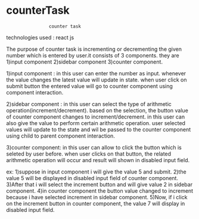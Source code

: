 # counterTask

					counter task

technologies used : react js

The purpose of counter task is incrementing or decrementing the given number which is entered by user.it consists of 3 components. they are 1)input component 2)sidebar component 3)counter component.

1)input component : in this user can enter the number as input. whenever the value changes the latest value will update in state. when user click on submit button the entered value will go to counter component using component interaction.

2)sidebar component : in this user can select the type of arithmetic operation(increment/decrement). based on the selection, the button value of counter component changes to increment/decrement. in this user can also give the value to perform certain arithmetic operation.
user selected values will update to the state and wil be passed to the counter component using child to parent component interaction.

3)counter component: in this user can allow to click the button which is seleted by user before. when user clicks on that button, the related arithmetic operation will occur and result will shown in disabled input field.


ex: 
1)suppose in input component i will give the value 5 and submit.
2)the value 5 will be displayed in disabled input field of counter component.
3)After that i will select the increment button and will give value 2 in sidebar component.
4)in counter component the button value changed to increment because i have selected increment in sidebar component.
5)Now, if i click on the increment button in counter component, the value 7 will display in disabled input field.


